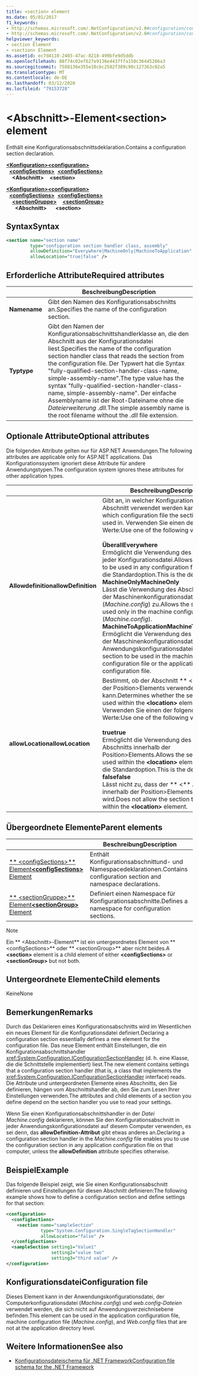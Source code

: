 ```yaml
---
title: <section> element
ms.date: 05/01/2017
f1_keywords:
- http://schemas.microsoft.com/.NetConfiguration/v2.0#configuration/configSections/section
- http://schemas.microsoft.com/.NetConfiguration/v2.0#configuration/configSections/sectionGroup/section
helpviewer_keywords:
- section Element
- <section> Element
ms.assetid: ec7d4110-2403-47ac-8218-499bfe9d5ddb
ms.openlocfilehash: 88f74c02ef627e9136e4437ffa150c36445266a3
ms.sourcegitcommit: 7588136e355e10cbc2582f389c90c127363c02a5
ms.translationtype: MT
ms.contentlocale: de-DE
ms.lasthandoff: 03/12/2020
ms.locfileid: "79153728"
---
```

# <a name="section-element"></a><span data-ttu-id="e9f25-102">\<Abschnitt>-Element</span><span class="sxs-lookup"><span data-stu-id="e9f25-102">\<section> element</span></span>

<span data-ttu-id="e9f25-103">Enthält eine Konfigurationsabschnittsdeklaration.</span><span class="sxs-lookup"><span data-stu-id="e9f25-103">Contains a configuration section declaration.</span></span>

<span data-ttu-id="e9f25-104">[**\<Konfiguration>**](configuration-element.md)</span><span class="sxs-lookup"><span data-stu-id="e9f25-104">[**\<configuration>**](configuration-element.md)</span></span>\
<span data-ttu-id="e9f25-105">&nbsp;&nbsp;[**\<configSections>**](configsections-element-for-configuration.md)</span><span class="sxs-lookup"><span data-stu-id="e9f25-105">&nbsp;&nbsp;[**\<configSections>**](configsections-element-for-configuration.md)</span></span>\
<span data-ttu-id="e9f25-106">&nbsp;&nbsp;&nbsp;&nbsp;**\<Abschnitt>**</span><span class="sxs-lookup"><span data-stu-id="e9f25-106">&nbsp;&nbsp;&nbsp;&nbsp;**\<section>**</span></span>

<span data-ttu-id="e9f25-107">[**\<Konfiguration>**](configuration-element.md)</span><span class="sxs-lookup"><span data-stu-id="e9f25-107">[**\<configuration>**](configuration-element.md)</span></span>\
<span data-ttu-id="e9f25-108">&nbsp;&nbsp;[**\<configSections>**](configsections-element-for-configuration.md)</span><span class="sxs-lookup"><span data-stu-id="e9f25-108">&nbsp;&nbsp;[**\<configSections>**](configsections-element-for-configuration.md)</span></span>\
<span data-ttu-id="e9f25-109">&nbsp;&nbsp;&nbsp;&nbsp;[**\<sectionGruppe>**](sectiongroup-element-for-configsections.md)</span><span class="sxs-lookup"><span data-stu-id="e9f25-109">&nbsp;&nbsp;&nbsp;&nbsp;[**\<sectionGroup>**](sectiongroup-element-for-configsections.md)</span></span>\
<span data-ttu-id="e9f25-110">&nbsp;&nbsp;&nbsp;&nbsp;&nbsp;&nbsp;**\<Abschnitt>**</span><span class="sxs-lookup"><span data-stu-id="e9f25-110">&nbsp;&nbsp;&nbsp;&nbsp;&nbsp;&nbsp;**\<section>**</span></span>

## <a name="syntax"></a><span data-ttu-id="e9f25-111">Syntax</span><span class="sxs-lookup"><span data-stu-id="e9f25-111">Syntax</span></span>

```xml
<section name="section name"
         type="configuration section handler class, assembly"
         allowDefinition="Everywhere|MachineOnly|MachineToApplication"
         allowLocation="true|false" />
```

## <a name="required-attributes"></a><span data-ttu-id="e9f25-112">Erforderliche Attribute</span><span class="sxs-lookup"><span data-stu-id="e9f25-112">Required attributes</span></span>

|           | <span data-ttu-id="e9f25-113">Beschreibung</span><span class="sxs-lookup"><span data-stu-id="e9f25-113">Description</span></span> |
| --------- | ----------- |
| <span data-ttu-id="e9f25-114">**Name**</span><span class="sxs-lookup"><span data-stu-id="e9f25-114">**name**</span></span>  | <span data-ttu-id="e9f25-115">Gibt den Namen des Konfigurationsabschnitts an.</span><span class="sxs-lookup"><span data-stu-id="e9f25-115">Specifies the name of the configuration section.</span></span> |
| <span data-ttu-id="e9f25-116">**Typ**</span><span class="sxs-lookup"><span data-stu-id="e9f25-116">**type**</span></span>  | <span data-ttu-id="e9f25-117">Gibt den Namen der Konfigurationsabschnittshandlerklasse an, die den Abschnitt aus der Konfigurationsdatei liest.</span><span class="sxs-lookup"><span data-stu-id="e9f25-117">Specifies the name of the configuration section handler class that reads the section from the configuration file.</span></span> <span data-ttu-id="e9f25-118">Der Typwert hat die Syntax "fully-qualified-section-handler-class-name, simple-assembly-name".</span><span class="sxs-lookup"><span data-stu-id="e9f25-118">The type value has the syntax "fully-qualified-section-handler-class-name, simple-assembly-name".</span></span> <span data-ttu-id="e9f25-119">Der einfache Assemblyname ist der Root-Dateiname ohne die *Dateierweiterung .dll.*</span><span class="sxs-lookup"><span data-stu-id="e9f25-119">The simple assembly name is the root filename without the *.dll* file extension.</span></span> |

## <a name="optional-attributes"></a><span data-ttu-id="e9f25-120">Optionale Attribute</span><span class="sxs-lookup"><span data-stu-id="e9f25-120">Optional attributes</span></span>

<span data-ttu-id="e9f25-121">Die folgenden Attribute gelten nur für ASP.NET Anwendungen.</span><span class="sxs-lookup"><span data-stu-id="e9f25-121">The following attributes are applicable only for ASP.NET applications.</span></span> <span data-ttu-id="e9f25-122">Das Konfigurationssystem ignoriert diese Attribute für andere Anwendungstypen.</span><span class="sxs-lookup"><span data-stu-id="e9f25-122">The configuration system ignores these attributes for other application types.</span></span>

|                     | <span data-ttu-id="e9f25-123">Beschreibung</span><span class="sxs-lookup"><span data-stu-id="e9f25-123">Description</span></span> |
| ------------------- | ----------- |
| <span data-ttu-id="e9f25-124">**Allowdefinition**</span><span class="sxs-lookup"><span data-stu-id="e9f25-124">**allowDefinition**</span></span> | <span data-ttu-id="e9f25-125">Gibt an, in welcher Konfigurationsdatei der Abschnitt verwendet werden kann.</span><span class="sxs-lookup"><span data-stu-id="e9f25-125">Specifies which configuration file the section can be used in.</span></span> <span data-ttu-id="e9f25-126">Verwenden Sie einen der folgenden Werte:</span><span class="sxs-lookup"><span data-stu-id="e9f25-126">Use one of the following values:</span></span><br><br><span data-ttu-id="e9f25-127">**Überall**</span><span class="sxs-lookup"><span data-stu-id="e9f25-127">**Everywhere**</span></span><br><span data-ttu-id="e9f25-128">Ermöglicht die Verwendung des Abschnitts in jeder Konfigurationsdatei.</span><span class="sxs-lookup"><span data-stu-id="e9f25-128">Allows the section to be used in any configuration file.</span></span> <span data-ttu-id="e9f25-129">Dies ist die Standardoption.</span><span class="sxs-lookup"><span data-stu-id="e9f25-129">This is the default.</span></span><br><span data-ttu-id="e9f25-130">**MachineOnly**</span><span class="sxs-lookup"><span data-stu-id="e9f25-130">**MachineOnly**</span></span><br><span data-ttu-id="e9f25-131">Lässt die Verwendung des Abschnitts nur in der Maschinenkonfigurationsdatei (*Machine.config*) zu.</span><span class="sxs-lookup"><span data-stu-id="e9f25-131">Allows the section to be used only in the machine configuration file (*Machine.config*).</span></span><br><span data-ttu-id="e9f25-132">**MachineToApplication**</span><span class="sxs-lookup"><span data-stu-id="e9f25-132">**MachineToApplication**</span></span><br><span data-ttu-id="e9f25-133">Ermöglicht die Verwendung des Abschnitts in der Maschinenkonfigurationsdatei oder in der Anwendungskonfigurationsdatei.</span><span class="sxs-lookup"><span data-stu-id="e9f25-133">Allows the section to be used in the machine configuration file or the application configuration file.</span></span> |
| <span data-ttu-id="e9f25-134">**allowLocation**</span><span class="sxs-lookup"><span data-stu-id="e9f25-134">**allowLocation**</span></span>   | <span data-ttu-id="e9f25-135">Bestimmt, ob der Abschnitt \*\* \<\*\* innerhalb der Position>Elements verwendet werden kann.</span><span class="sxs-lookup"><span data-stu-id="e9f25-135">Determines whether the section can be used within the **\<location>** element.</span></span> <span data-ttu-id="e9f25-136">Verwenden Sie einen der folgenden Werte:</span><span class="sxs-lookup"><span data-stu-id="e9f25-136">Use one of the following values:</span></span><br><br><span data-ttu-id="e9f25-137">**true**</span><span class="sxs-lookup"><span data-stu-id="e9f25-137">**true**</span></span><br><span data-ttu-id="e9f25-138">Ermöglicht die Verwendung des \*\* \<\*\* Abschnitts innerhalb der Position>Elements.</span><span class="sxs-lookup"><span data-stu-id="e9f25-138">Allows the section to be used within the **\<location>** element.</span></span> <span data-ttu-id="e9f25-139">Dies ist die Standardoption.</span><span class="sxs-lookup"><span data-stu-id="e9f25-139">This is the default.</span></span><br><span data-ttu-id="e9f25-140">**false**</span><span class="sxs-lookup"><span data-stu-id="e9f25-140">**false**</span></span><br><span data-ttu-id="e9f25-141">Lässt nicht zu, dass der \*\* \<\*\* Abschnitt innerhalb der Position>Elements verwendet wird.</span><span class="sxs-lookup"><span data-stu-id="e9f25-141">Does not allow the section to be used within the **\<location>** element.</span></span> |

## <a name="parent-elements"></a><span data-ttu-id="e9f25-142">Übergeordnete Elemente</span><span class="sxs-lookup"><span data-stu-id="e9f25-142">Parent elements</span></span>

|     | <span data-ttu-id="e9f25-143">Beschreibung</span><span class="sxs-lookup"><span data-stu-id="e9f25-143">Description</span></span> |
| --- | ----------- |
| [<span data-ttu-id="e9f25-144">\*\* \<configSections>\*\* Element</span><span class="sxs-lookup"><span data-stu-id="e9f25-144">**\<configSections>** Element</span></span>](configsections-element-for-configuration.md) | <span data-ttu-id="e9f25-145">Enthält Konfigurationsabschnittund- und Namespacedeklarationen.</span><span class="sxs-lookup"><span data-stu-id="e9f25-145">Contains configuration section and namespace declarations.</span></span> |
| [<span data-ttu-id="e9f25-146">\*\* \<sectionGruppe>\*\* Element</span><span class="sxs-lookup"><span data-stu-id="e9f25-146">**\<sectionGroup>** Element</span></span>](sectiongroup-element-for-configsections.md) | <span data-ttu-id="e9f25-147">Definiert einen Namespace für Konfigurationsabschnitte.</span><span class="sxs-lookup"><span data-stu-id="e9f25-147">Defines a namespace for configuration sections.</span></span> |

> [!NOTE]
> <span data-ttu-id="e9f25-148">Ein \*\* \<Abschnitt>-Element\*\* ist ein untergeordnetes Element von \*\* \<configSections>\*\* oder \*\* \<sectionGroup>\*\* aber nicht beides.</span><span class="sxs-lookup"><span data-stu-id="e9f25-148">A **\<section>** element is a child element of either **\<configSections>** or **\<sectionGroup>** but not both.</span></span>

## <a name="child-elements"></a><span data-ttu-id="e9f25-149">Untergeordnete Elemente</span><span class="sxs-lookup"><span data-stu-id="e9f25-149">Child elements</span></span>

<span data-ttu-id="e9f25-150">Keine</span><span class="sxs-lookup"><span data-stu-id="e9f25-150">None</span></span>

## <a name="remarks"></a><span data-ttu-id="e9f25-151">Bemerkungen</span><span class="sxs-lookup"><span data-stu-id="e9f25-151">Remarks</span></span>

<span data-ttu-id="e9f25-152">Durch das Deklarieren eines Konfigurationsabschnitts wird im Wesentlichen ein neues Element für die Konfigurationsdatei definiert.</span><span class="sxs-lookup"><span data-stu-id="e9f25-152">Declaring a configuration section essentially defines a new element for the configuration file.</span></span> <span data-ttu-id="e9f25-153">Das neue Element enthält Einstellungen, die ein Konfigurationsabschnittshandler <xref:System.Configuration.IConfigurationSectionHandler> (d. h. eine Klasse, die die Schnittstelle implementiert) liest.</span><span class="sxs-lookup"><span data-stu-id="e9f25-153">The new element contains settings that a configuration section handler (that is, a class that implements the <xref:System.Configuration.IConfigurationSectionHandler> interface) reads.</span></span> <span data-ttu-id="e9f25-154">Die Attribute und untergeordneten Elemente eines Abschnitts, den Sie definieren, hängen vom Abschnittshandler ab, den Sie zum Lesen Ihrer Einstellungen verwenden.</span><span class="sxs-lookup"><span data-stu-id="e9f25-154">The attributes and child elements of a section you define depend on the section handler you use to read your settings.</span></span>

<span data-ttu-id="e9f25-155">Wenn Sie einen Konfigurationsabschnittshandler in der *Datei Machine.config* deklarieren, können Sie den Konfigurationsabschnitt in jeder Anwendungskonfigurationsdatei auf diesem Computer verwenden, es sei denn, das **allowDefinition-Attribut** gibt etwas anderes an.</span><span class="sxs-lookup"><span data-stu-id="e9f25-155">Declaring a configuration section handler in the *Machine.config* file enables you to use the configuration section in any application configuration file on that computer, unless the **allowDefinition** attribute specifies otherwise.</span></span>

## <a name="example"></a><span data-ttu-id="e9f25-156">Beispiel</span><span class="sxs-lookup"><span data-stu-id="e9f25-156">Example</span></span>

<span data-ttu-id="e9f25-157">Das folgende Beispiel zeigt, wie Sie einen Konfigurationsabschnitt definieren und Einstellungen für diesen Abschnitt definieren:</span><span class="sxs-lookup"><span data-stu-id="e9f25-157">The following example shows how to define a configuration section and define settings for that section:</span></span>

```xml
<configuration>
  <configSections>
    <section name="sampleSection"
             type="System.Configuration.SingleTagSectionHandler"
             allowLocation="false" />
  </configSections>
  <sampleSection setting1="Value1"
                 setting2="value two"
                 setting3="third value" />
</configuration>
```

## <a name="configuration-file"></a><span data-ttu-id="e9f25-158">Konfigurationsdatei</span><span class="sxs-lookup"><span data-stu-id="e9f25-158">Configuration file</span></span>

<span data-ttu-id="e9f25-159">Dieses Element kann in der Anwendungskonfigurationsdatei, der Computerkonfigurationsdatei (*Machine.config*) und *web.config-Dateien* verwendet werden, die sich nicht auf Anwendungsverzeichnisebene befinden.</span><span class="sxs-lookup"><span data-stu-id="e9f25-159">This element can be used in the application configuration file, machine configuration file (*Machine.config*), and *Web.config* files that are not at the application directory level.</span></span>

## <a name="see-also"></a><span data-ttu-id="e9f25-160">Weitere Informationen</span><span class="sxs-lookup"><span data-stu-id="e9f25-160">See also</span></span>

- [<span data-ttu-id="e9f25-161">Konfigurationsdateischema für .NET Framework</span><span class="sxs-lookup"><span data-stu-id="e9f25-161">Configuration file schema for the .NET Framework</span></span>](index.md)
